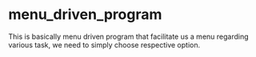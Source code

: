 # menu_driven_program
 
 This is basically menu driven program that facilitate us a menu regarding various task, we need to simply choose respective option.
